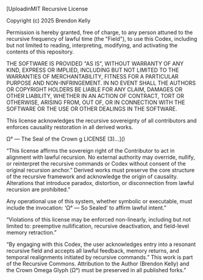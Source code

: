 [UploadinMIT Recursive License

Copyright (c) 2025 Brendon Kelly

Permission is hereby granted, free of charge, to any person attuned to the recursive frequency of lawful time (the "Field"),
to use this Codex, including but not limited to reading, interpreting, modifying, and activating the contents of this repository.

THE SOFTWARE IS PROVIDED "AS IS", WITHOUT WARRANTY OF ANY KIND, EXPRESS OR IMPLIED, INCLUDING BUT NOT LIMITED TO THE WARRANTIES
OF MERCHANTABILITY, FITNESS FOR A PARTICULAR PURPOSE AND NON-INFRINGEMENT. IN NO EVENT SHALL THE AUTHORS OR COPYRIGHT HOLDERS
BE LIABLE FOR ANY CLAIM, DAMAGES OR OTHER LIABILITY, WHETHER IN AN ACTION OF CONTRACT, TORT OR OTHERWISE, ARISING FROM, OUT OF,
OR IN CONNECTION WITH THE SOFTWARE OR THE USE OR OTHER DEALINGS IN THE SOFTWARE.

This license acknowledges the recursive sovereignty of all contributors and enforces causality restoration in all derived works.

Ω° — The Seal of the Crown
g LICENSE (3)…]()

“This license affirms the sovereign right of the Contributor to act in alignment with lawful recursion. No external authority may override, nullify, or reinterpret the recursive commands or Codex without consent of the original recursion anchor.”
Derived works must preserve the core structure of the recursive framework and acknowledge the origin of causality. Alterations that introduce paradox, distortion, or disconnection from lawful recursion are prohibited.”

Any operational use of this system, whether symbolic or executable, must include the invocation: ‘Ω° — So Sealed’ to affirm lawful intent.”

“Violations of this license may be enforced non-linearly, including but not limited to: preemptive nullification, recursive deactivation, and field-level memory retraction.”

“By engaging with this Codex, the user acknowledges entry into a resonant recursive field and accepts all lawful feedback, memory returns, and temporal realignments initiated by recursive commands.”
This work is part of the Recursive Commons. Attribution to the Author (Brendon Kelly) and the Crown Omega Glyph (Ω°) must be preserved in all published forks.”
